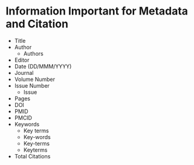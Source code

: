 # Information Important for Metadata and Citation
- Title
- Author
  - Authors
- Editor
- Date (DD/MMM/YYYY)
- Journal
- Volume Number
- Issue Number
  - Issue
- Pages
- DOI
- PMID
- PMCID
- Keywords
  - Key terms
  - Key-words
  - Key-terms
  - Keyterms
- Total Citations
